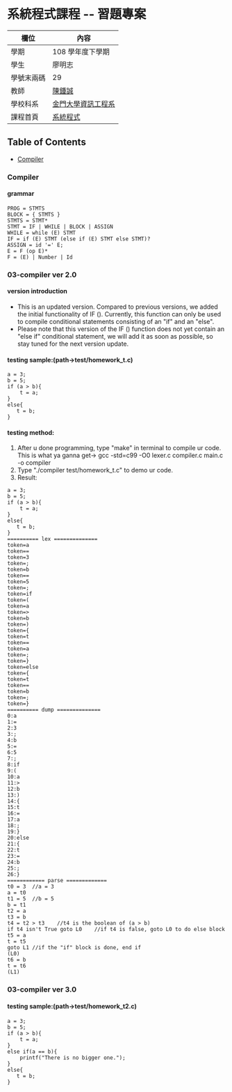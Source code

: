 # 系統程式課程 -- 習題專案

欄位 | 內容
-----|--------
學期 | 108 學年度下學期
學生 |  廖明志
學號末兩碼 | 29
教師 | [陳鍾誠](https://misavo.com/blog/%E9%99%B3%E9%8D%BE%E8%AA%A0)
學校科系 | [金門大學資訊工程系](https://www.nqu.edu.tw/educsie/index.php)
課程首頁 | [系統程式](https://misavo.com/blog/%E9%99%B3%E9%8D%BE%E8%AA%A0/%E8%AA%B2%E7%A8%8B/%E7%B3%BB%E7%B5%B1%E7%A8%8B%E5%BC%8F)

## Table of Contents 
* [Compiler](/Compler/)

### Compiler

#### grammar

```
PROG = STMTS
BLOCK = { STMTS }
STMTS = STMT*
STMT = IF | WHILE | BLOCK | ASSIGN
WHILE = while (E) STMT
IF = if (E) STMT (else if (E) STMT else STMT)?
ASSIGN = id '=' E;
E = F (op E)*
F = (E) | Number | Id
```

### 03-compiler ver 2.0
#### version introduction
* This is an updated version. Compared to previous versions, we added the initial functionality of IF (). Currently, this function can only be used to compile conditional statements consisting of an "if" and an "else".
* Please note that this version of the IF () function does not yet contain an "else if" conditional statement, we will add it as soon as possible, so stay tuned for the next version update.
#### testing sample:(path->test/homework_t.c)
```
a = 3;
b = 5;
if (a > b){
    t = a;
}
else{
   t = b;
}
```

#### testing method:
1. After u done programming, type "make" in terminal to compile ur code.
    This is what ya ganna get-> gcc -std=c99 -O0 lexer.c compiler.c main.c -o compiler
2. Type "./compiler test/homework_t.c" to demo ur code.
3. Result:
```
a = 3;     
b = 5;     
if (a > b){
    t = a; 
}
else{      
   t = b;
}
========== lex ==============
token=a
token==
token=3
token=;
token=b
token==
token=5
token=;
token=if
token=(
token=a
token=>
token=b
token=)
token={
token=t
token==
token=a
token=;
token=}
token=else
token={
token=t
token==
token=b
token=;
token=}
========== dump ==============
0:a
1:=
2:3
3:;
4:b
5:=
6:5
7:;
8:if
9:(
10:a
11:>
12:b
13:)
14:{
15:t
16:=
17:a
18:;
19:}
20:else
21:{
22:t
23:=
24:b
25:;
26:}
============ parse =============
t0 = 3  //a = 3
a = t0
t1 = 5  //b = 5
b = t1
t2 = a
t3 = b
t4 = t2 > t3    //t4 is the boolean of (a > b)
if t4 isn't True goto L0    //if t4 is false, goto L0 to do else block
t5 = a
t = t5
goto L1 //if the "if" block is done, end if
(L0)
t6 = b
t = t6
(L1)
```

### 03-compiler ver 3.0

#### testing sample:(path->test/homework_t2.c)
```
a = 3;
b = 5;
if (a > b){
    t = a;
}
else if(a == b){
    printf("There is no bigger one.");
}
else{
   t = b;
}
```